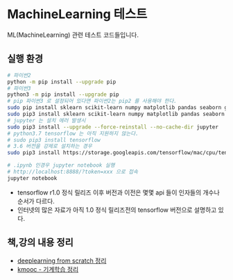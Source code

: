 # MachineLearning 테스트

ML(MachineLearning) 관련 테스트 코드들입니다.

## 실행 환경

```bash
# 파이썬2
python -m pip install --upgrade pip
# 파이썬3
python3 -m pip install --upgrade pip
# pip 파이썬3 로 설정되어 있다면 파이썬2는 pip2 를 사용해야 한다.
sudo pip install sklearn scikit-learn numpy matplotlib pandas seaborn graphviz
sudo pip3 install sklearn scikit-learn numpy matplotlib pandas seaborn graphviz
# jupyter 는 설치 에러 발생시
sudo pip3 install --upgrade --force-reinstall --no-cache-dir jupyter
# python3.7 tensorflow 는 아직 지원하지 않는다.
# sudo pip3 install tensorflow
# 3.6 버전을 강제로 설치하는 경우
sudo pip3 install https://storage.googleapis.com/tensorflow/mac/cpu/tensorflow-1.11.0-py3-none-any.whl

# .ipynb 인경우 jupyter notebook 실행
# http://localhost:8888/?token=xxx 으로 접속
jupyter notebook
```

- tensorflow r1.0 정식 릴리즈 이후 버전과 이전은 몇몇 api 들이 인자들의 개수나 순서가 다르다.
- 인터넷의 많은 자료가 아직 1.0 정식 릴리즈전의 tensorflow 버전으로 설명하고 있다.

## 책,강의 내용 정리

- [deeplearning from scratch 정리](deeplearning_from_scratch.md)
- [kmooc - 기계학습 정리](kmooc_machine_learning.md)
